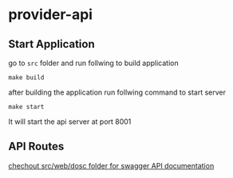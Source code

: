 # provider-api

## Start Application
go to `src` folder and run follwing to build application
```
make build 
```

after building the application run follwing command to start server
```
make start
```
It will start the api server at port 8001

## API Routes
[chechout src/web/dosc folder for swagger API documentation](https://github.com/gufranmirza/provider-microservice/tree/master/src/web/docs)
